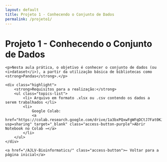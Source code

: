 ```yaml
---
layout: default
title: Projeto 1 - Conhecendo o Conjunto de Dados
permalink: /projeto1/
---
```


<div class="container page-content fade-in">
    <h1> Projeto 1 - Conhecendo o Conjunto de Dados</h1>

    <p>Nesta aula prática, o objetivo é conhecer o conjunto de dados (ou <i>dataset</i>), a partir da utilização básica de bibliotecas como <strong>Pandas</strong>.</p>

    <div class="highlight">
        <strong>Requisitos para a realização:</strong>
        <ul class="topics-list">
            <li> Arquivo em formato .xlsx ou .csv contendo os dados a serem trabalhados </li>
            <li>
                Google Colab: 
                <a href="https://colab.research.google.com/drive/1a3bxPQxwFgWFqDCtJ7Fat0KJYa_Rx0yv?usp=sharing" target="_blank" class="access-button-purple">Abrir Notebook no Colab →</a>
            </li>
        </ul>
    </div>

    <a href="/AJLV-Bioinformatics/" class="access-button">← Voltar para a página inicial</a>
</div>
